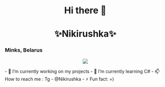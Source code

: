 <h1 align="center">Hi there 👋</h1>
<h1 align="center">✨Nikirushka✨</h1>
<h3 aling="center">Minks, Belarus</h3>
<p align="center"> <img src="https://komarev.com/ghpvc/?username=nikirushka&color=blueviolet" /> </p>
- 🔭 I’m currently working on my projects
- 🌱 I’m currently learning C#
- 📫 How to reach me : Tg - @Nikirushka 
- ⚡ Fun fact: =)

<!--
**Nikirushka/Nikirushka** is a ✨ _special_ ✨ repository because its `README.md` (this file) appears on your GitHub profile.



